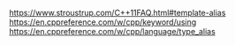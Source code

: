 https://www.stroustrup.com/C++11FAQ.html#template-alias
https://en.cppreference.com/w/cpp/keyword/using
https://en.cppreference.com/w/cpp/language/type_alias
